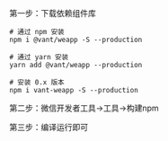 第一步：下载依赖组件库
```shell
# 通过 npm 安装
npm i @vant/weapp -S --production

# 通过 yarn 安装
yarn add @vant/weapp --production

# 安装 0.x 版本
npm i vant-weapp -S --production
```

第二步：微信开发者工具->工具->构建npm

第三步：编译运行即可